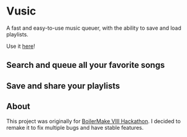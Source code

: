 # Vusic

A fast and easy-to-use music queuer, with the ability to save and load playlists.

Use it [here](https://vusicmusic.herokuapp.com/)!

## Search and queue all your favorite songs

## Save and share your playlists


## About
This project was originally for [BoilerMake VIII Hackathon](https://devpost.com/software/vusic-a3247j). I decided to remake it to fix multiple bugs and have stable features.
